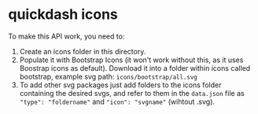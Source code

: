 # quickdash icons

To make this API work, you need to:
1. Create an icons folder in this directory.
2. Populate it with Bootstrap Icons (it won't work without this, as it uses Boostrap icons as default). Download it into a folder within icons called bootstrap, example svg path: `icons/bootstrap/all.svg`
3. To add other svg packages just add folders to the icons folder containing the desired svgs, and refer to them in the `data.json` file as `"type": "foldername"` and `"icon": "svgname"` (wihtout .svg).